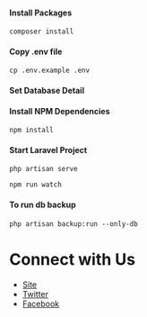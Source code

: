 #### Install Packages

```
composer install
```

#### Copy .env file

```
cp .env.example .env
```

#### Set Database Detail

#### Install NPM Dependencies

```
npm install
```

#### Start Laravel Project

```
php artisan serve
```

```
npm run watch
```
#### To run db backup

```
php artisan backup:run --only-db
```

# Connect with Us

-   [Site](https://techvblogs.com/?ref=githubrepo)
-   [Twitter](https://twitter.com/techvblogs)
-   [Facebook](https://facebook.com/techvblogs)
